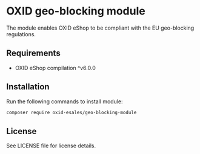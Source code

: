 OXID geo-blocking module
========================

The module enables OXID eShop to be compliant with the EU geo-blocking regulations.

## Requirements

* OXID eShop compilation ^v6.0.0

## Installation

Run the following commands to install module:

```bash
composer require oxid-esales/geo-blocking-module
```

## License

See LICENSE file for license details.
